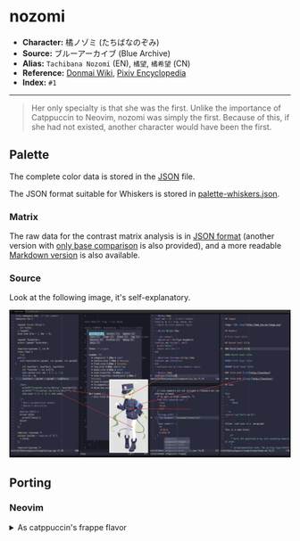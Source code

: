 # nozomi

- **Character:** 橘ノゾミ (たちばなのぞみ)
- **Source:** ブルーアーカイブ (Blue Archive)
- **Alias:** `Tachibana Nozomi` (EN), `橘望`, `橘希望` (CN)
- **Reference:** [Donmai Wiki](<https://donmai.moe/wiki_pages/nozomi_(blue_archive)>), [Pixiv Encyclopedia](https://dic.pixiv.net/a/%E6%A9%98%E3%83%8E%E3%82%BE%E3%83%9F)
- **Index:** `#1`

---

> Her only specialty is that she was the first.
> Unlike the importance of Catppuccin to Neovim, nozomi was simply the first.
> Because of this, if she had not existed, another character would have been the first.

## Palette

The complete color data is stored in the [JSON](./palette.json) file.

The JSON format suitable for Whiskers is stored in [palette-whiskers.json](./palette-whiskers.json).

### Matrix

The raw data for the contrast matrix analysis is in [JSON format](./contrast-matrix.json) (another version with [only base comparison](./contrast-base.json) is also provided), and a more readable [Markdown version](./contrast-report.md) is also available.

### Source

Look at the following image, it's self-explanatory.

![sample](./assets/sample.png)

## Porting

### Neovim

<details>
  <summary>As catppuccin's frappe flavor</summary>

```lua
require("catppuccin").setup {
    color_overrides = {
        latte = {
        rosewater= "#F5E0DC",
        flamingo = "#F2CDCD",
        pink     = "#F5C2E7",
        mauve    = "#CBA6F7",
        red      = "#F38BA8",
        maroon   = "#EBA0AC",
        peach    = "#FAB387",
        yellow   = "#F9E2AF",
        green    = "#A6E3A1",
        teal     = "#94E2D5",
        sky      = "#89DCEB",
        sapphire = "#74C7EC",
        blue     = "#89B4FA",
        lavender = "#B4BEFE",
        text     = "#F4F9E3",
        subtext0 = "#CCD2BD",
        subtext1 = "#E0E6D0",
        base     = "#292A3C",
        mantle   = "#303143",
        crust    = "#38394C",
        surface0 = "#47495C",
        surface1 = "#58596D",
        surface2 = "#686A7F",
        overlay0 = "#7A7B91",
        overlay1 = "#8C8DA3",
        overlay2 = "#9EA0B6",
        },
    }
}
```

</details>
